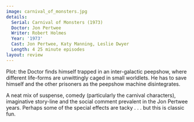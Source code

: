 ```yaml
---
image: carnival_of_monsters.jpg
details:
  Serial: Carnival of Monsters (1973)
  Doctor: Jon Pertwee
  Writer: Robert Holmes
  Year: '1973'
  Cast: Jon Pertwee, Katy Manning, Leslie Dwyer
  Length: 4 25 minute episodes
layout: review
---
```

Plot: the Doctor finds himself trapped in an
inter-galactic peepshow, where different life-forms
are unwittingly caged in small worldlets.  He has to
save himself and the other prisoners as the peepshow
machine disintegrates.

A neat mix of suspense, comedy (particularly the
carnival characters), imaginative story-line and the
social comment prevalent in the Jon Pertwee years.
Perhaps some of the special effects are tacky . . .
but this is classic fun.
